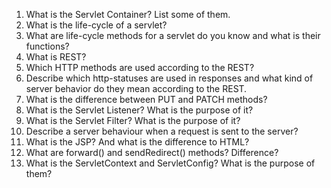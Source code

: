 1. What is the Servlet Container? List some of them.
2. What is the life-cycle of a servlet?
3. What are life-cycle methods for a servlet do you know and what is their functions?
4. What is REST?
5. Which HTTP methods are used according to the REST?
6. Describe which http-statuses are used in responses and what kind of server behavior do they mean according to the REST.
7. What is the difference between PUT and PATCH methods?
8. What is the Servlet Listener? What is the purpose of it?
9. What is the Servlet Filter? What is the purpose of it?
10. Describe a server behaviour when a request is sent to the server?
11. What is the JSP? And what is the difference to HTML?
12. What are forward() and sendRedirect() methods? Difference?
13. What is the ServletContext and ServletConfig? What is the purpose of them?
